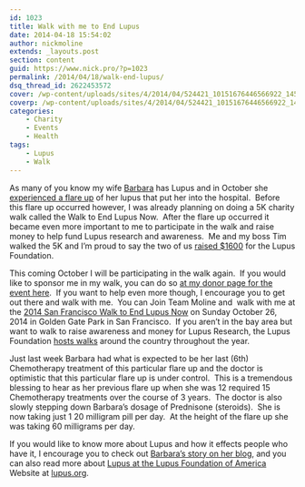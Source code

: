 ```yaml
---
id: 1023
title: Walk with me to End Lupus
date: 2014-04-18 15:54:02
author: nickmoline
extends: _layouts.post
section: content
guid: https://www.nick.pro/?p=1023
permalink: /2014/04/18/walk-end-lupus/
dsq_thread_id: 2622453572
cover: /wp-content/uploads/sites/4/2014/04/524421_10151676446566922_1452315595_n-e1397860672160.jpg
coverp: /wp-content/uploads/sites/4/2014/04/524421_10151676446566922_1452315595_n-e1397860672160.webp
categories:
    - Charity
    - Events
    - Health
tags:
    - Lupus
    - Walk
---
```

As many of you know my wife [Barbara](http://www.barbara.pro/ "Barbara Moline") has Lupus and in October she [experienced a flare up](http://www.barbara.pro/2013/11/lupus-flare-part-1-before-the-hospital/) of her lupus that put her into the hospital.  Before this flare up occurred however, I was already planning on doing a 5K charity walk called the Walk to End Lupus Now.  After the flare up occurred it became even more important to me to participate in the walk and raise money to help fund Lupus research and awareness.  Me and my boss Tim walked the 5K and I&#8217;m proud to say the two of us [raised $1600](http://lupus.donorpages.com/SanFrancisco2013/moline/) for the Lupus Foundation.

<!--more-->

This coming October I will be participating in the walk again.  If you would like to sponsor me in my walk, you can do so [at my donor page for the event here](http://lupus2014.nick.pro).  If you want to help even more though, I encourage you to get out there and walk with me.  You can Join Team Moline and  walk with me at the [2014 San Francisco Walk to End Lupus Now](http://lupus.donorpages.com/SanFrancisco2014/) on Sunday October 26, 2014 in Golden Gate Park in San Francisco.  If you aren&#8217;t in the bay area but want to walk to raise awareness and money for Lupus Research, the Lupus Foundation [hosts walks](http://www.lupus.org/action/walk-to-end-lupus-now) around the country throughout the year.

Just last week Barbara had what is expected to be her last (6th) Chemotherapy treatment of this particular flare up and the doctor is optimistic that this particular flare up is under control.  This is a tremendous blessing to hear as her previous flare up when she was 12 required 15 Chemotherapy treatments over the course of 3 years.  The doctor is also slowly stepping down Barbara&#8217;s dosage of Prednisone (steroids).  She is now taking just 1 20 milligram pill per day.  At the height of the flare up she was taking 60 milligrams per day.

If you would like to know more about Lupus and how it effects people who have it, I encourage you to check out [Barbara&#8217;s story on her blog](http://www.barbara.pro/2013/11/lupus-flare-part-1-before-the-hospital/), and you can also read more about [Lupus at the Lupus Foundation of America](http://www.lupus.org/) Website at [lupus.org](http://www.lupus.org/).
